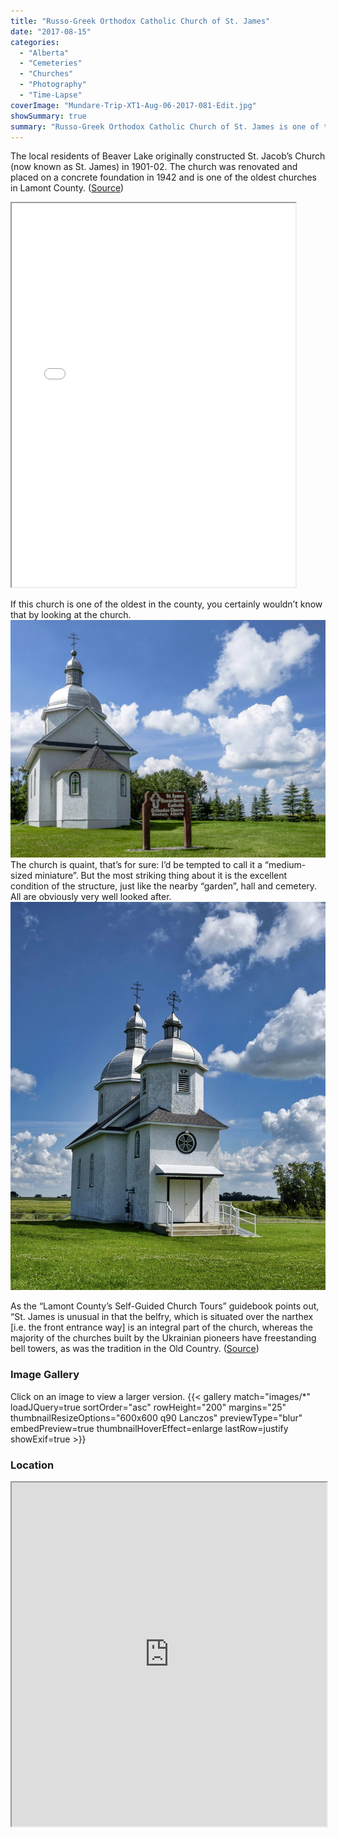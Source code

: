 ```yaml
---
title: "Russo-Greek Orthodox Catholic Church of St. James"
date: "2017-08-15"
categories: 
  - "Alberta"
  - "Cemeteries"
  - "Churches"
  - "Photography"
  - "Time-Lapse"
coverImage: "Mundare-Trip-XT1-Aug-06-2017-081-Edit.jpg"
showSummary: true
summary: "Russo-Greek Orthodox Catholic Church of St. James is one of the oldest churches in Lamont County. "
---
```


The local residents of Beaver Lake originally constructed St. Jacob’s Church (now known as St. James) in 1901-02. The church was renovated and placed on a concrete foundation in 1942 and is one of the oldest churches in Lamont County. ([Source](http://s3.amazonaws.com/townlife_production/public/uploads/files/0006/2330/churchtourbooklet.05.pdf))

<iframe src="//www.youtube.com/embed/0HgoCNx6qsA" width="90%" height="614" allowfullscreen="allowfullscreen"></iframe>

If this church is one of the oldest in the county, you certainly wouldn’t know that by looking at the church.
![Russo-Greek Orthodox Catholic Church of St. James](Mundare-Trip-XT1-Aug-06-2017-081-Edit.jpg "Russo-Greek Orthodox Catholic Church of St. James")
The church is quaint, that’s for sure: I’d be tempted to call it a “medium-sized miniature”. But the most striking thing about it is the excellent condition of the structure, just like the nearby “garden”, hall and cemetery. All are obviously very well looked after.
![St. James isn't a large church, but its definitely got character.](Mundare-Trip-XT1-Aug-06-2017-048-Edit-Edit.jpg "St. James isn't a large church, but its definitely got character.")

As the “Lamont County’s Self-Guided Church Tours” guidebook points out, “St. James is unusual in that the belfry, which is situated over the narthex \[i.e. the front entrance way\] is an integral part of the church, whereas the majority of the churches built by the Ukrainian pioneers have freestanding bell towers, as was the tradition in the Old Country. ([Source](http://s3.amazonaws.com/townlife_production/public/uploads/files/0006/2330/churchtourbooklet.05.pdf))

### Image Gallery

Click on an image to view a larger version.
{{< gallery match="images/*" loadJQuery=true sortOrder="asc" rowHeight="200" margins="25" thumbnailResizeOptions="600x600 q90 Lanczos" previewType="blur" embedPreview=true thumbnailHoverEffect=enlarge lastRow=justify showExif=true >}}

### Location

<iframe src="https://www.google.com/maps/embed?pb=!1m18!1m12!1m3!1d2365.792700804152!2d-112.36365538367485!3d53.63283646091355!2m3!1f0!2f0!3f0!3m2!1i1024!2i768!4f13.1!3m3!1m2!1s0x0%3A0x0!2zNTPCsDM3JzU4LjIiTiAxMTLCsDIxJzQxLjMiVw!5e0!3m2!1sen!2sca!4v1502651406152" width="100%" height="550" allowfullscreen="allowfullscreen"></iframe>
